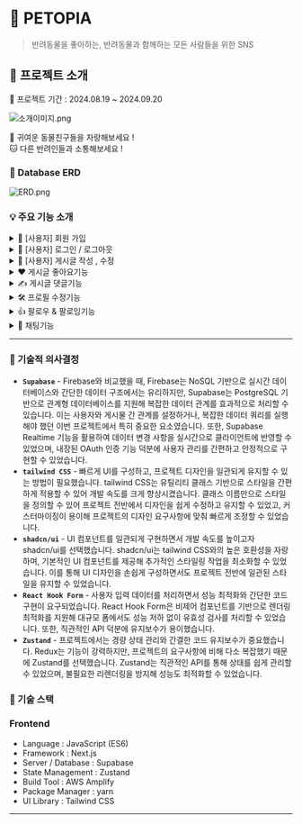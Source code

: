 # 🐶 PETOPIA

> 반려동물을 좋아하는, 반려동물과 함께하는 모든 사람들을 위한 SNS
> 

## 📌 프로젝트 소개

📅 프로젝트 기간 : 2024.08.19 ~ 2024.09.20

![소개이미지.png](https://github.com/user-attachments/assets/18549475-e778-428d-b455-689e73cc1c3c)

🐶 귀여운 동물친구들을 자랑해보세요 !  <br/>
🐱 다른 반려인들과 소통해보세요 !<br/>

### 🧬 Database ERD

![ERD.png](https://github.com/user-attachments/assets/3ceab669-f516-44f0-9902-96caa93da534)

### 💡 주요 기능 소개

<details>
<summary>👥 [사용자] 회원 가입</summary>
<div markdown="1">
<h4>💡 서비스 이용을 위한 사용자 회원가입</h4>
<img src="https://github.com/user-attachments/assets/d80f3c95-e339-499a-af30-9a42cdf37a2f" width="80%">
</div>
</details>

<details>
<summary>🔐 [사용자] 로그인 / 로그아웃</summary>
<div markdown="1">
<h4>💡 Supabase Authentication를 사용한 로그인</h4>
<img src="https://github.com/user-attachments/assets/117a6e94-78f6-4450-afcb-4ef0cd31b513" >
<ul>
<li>1️⃣ 회원가입시 작성한 이메일, 패스워드로 로그인 </li>
<li>2️⃣ 로그인시 JWT Token 발행</li>
<li>3️⃣ 발행된 토큰과 로그인한 유저정보는 Zustand에 보관하여 인증시 사용</li>
</ul>
</div>
</details>

<details>
<summary>🪪 [사용자] 게시글 작성 , 수정</summary>
<div markdown="1">
<h4>💡 로그인 한 회원은 SNS 피드 글 작성 및 수정가능</h4>
<img src="https://github.com/user-attachments/assets/9bd80f4a-5e5e-4536-b93b-a597ce92d4d2" >
<img src="https://github.com/user-attachments/assets/86ee4984-b792-41e8-8102-f66035f4c848" >
</div>
</details>

<details>
<summary>❤️ 게시글 좋아요기능</summary>
<div markdown="1">
<h4>💡 다른사람이 올린 피드를 구경하며 좋아요 가능</h4>
<img src="https://github.com/user-attachments/assets/b0f26587-24f2-4b71-82ac-b4be6a578539" >
<ul>
<li>1️⃣ 낙관적 업데이트</li>
<p>- 사용자경험 개선을 위해 좋아요 기능에 낙관적 업데이트 적용<p>
</ul>
</div>
</details>

<details>
<summary>✍️ 게시글 댓글기능</summary>
<div markdown="1">
<h4>💡 피드를 구경하며 댓글로 소통 가능</h4>
<img src="https://github.com/user-attachments/assets/b93e55c3-9545-468d-b720-abb6e9a8d6f5" >
</div>
</details>

<details>
<summary>🛠️ 프로필 수정기능</summary>
<div markdown="1">
<h4>💡 사용자 프로필 수정기능</h4>
<img src="https://github.com/user-attachments/assets/f9cdd427-520a-4cf1-a291-a3b0d0349a87" width="80%">
<ul>
<li>1️⃣ 개인정보 수정</li>
<p>- 수정 가능 범위 : 닉네임(중복방지) , 간단소개글 <p>
</ul>
</div>
</details>

<details>
<summary>👍 팔로우 & 팔로잉기능</summary>
<div markdown="1">
<h4>💡 유저간 관계를 맺기 위한 팔로우 & 팔로잉 기능</h4>
<img src="https://github.com/user-attachments/assets/50caf4ce-1433-4bae-bfa6-e97aee1e302a" width="80%">
</div>
</details>

<details>
<summary>💬 채팅기능</summary>
<div markdown="1">
<h4>💡 관계를 맺은 사이에 가능한 실시간 채팅기능</h4>
<img src="https://github.com/user-attachments/assets/0457c4c6-a64f-4442-bb74-3110d2679c15">
</div>
</details>

---

### 🧙 기술적 의사결정

- **`Supabase`** - Firebase와 비교했을 때, Firebase는 NoSQL 기반으로 실시간 데이터베이스와 간단한 데이터 구조에서는 유리하지만, Supabase는 PostgreSQL 기반으로 관계형 데이터베이스를 지원해 복잡한 데이터 관계를 효과적으로 처리할 수 있습니다. 이는 사용자와 게시물 간 관계를 설정하거나, 복잡한 데이터 쿼리를 실행해야 했던 이번 프로젝트에서 특히 중요한 요소였습니다. 또한, Supabase Realtime 기능을 활용하여 데이터 변경 사항을 실시간으로 클라이언트에 반영할 수 있었으며, 내장된 OAuth 인증 기능 덕분에 사용자 관리를 간편하고 안정적으로 구현할 수 있었습니다.
- **`tailwind CSS`** - 빠르게 UI를 구성하고, 프로젝트 디자인을 일관되게 유지할 수 있는 방법이 필요했습니다. tailwind CSS는 유틸리티 클래스 기반으로 스타일을 간편하게 적용할 수 있어 개발 속도를 크게 향상시켰습니다. 클래스 이름만으로 스타일을 정의할 수 있어 프로젝트 전반에서 디자인을 쉽게 수정하고 유지할 수 있었고, 커스터마이징이 용이해 프로젝트의 디자인 요구사항에 맞춰 빠르게 조정할 수 있었습니다.
- **`shadcn/ui`** - UI 컴포넌트를 일관되게 구현하면서 개발 속도를 높이고자 shadcn/ui를 선택했습니다. shadcn/ui는 tailwind CSS와의 높은 호환성을 자랑하며, 기본적인 UI 컴포넌트를 제공해 추가적인 스타일링 작업을 최소화할 수 있었습니다. 이를 통해 UI 디자인을 손쉽게 구성하면서도 프로젝트 전반에 일관된 스타일을 유지할 수 있었습니다.
- **`React Hook Form`** - 사용자 입력 데이터를 처리하면서 성능 최적화와 간단한 코드 구현이 요구되었습니다. React Hook Form은 비제어 컴포넌트를 기반으로 렌더링 최적화를 지원해 대규모 폼에서도 성능 저하 없이 유효성 검사를 처리할 수 있었습니다. 또한, 직관적인 API 덕분에 유지보수가 용이했습니다.
- **`Zustand`** - 프로젝트에서는 경량 상태 관리와 간결한 코드 유지보수가 중요했습니다. Redux는 기능이 강력하지만, 프로젝트의 요구사항에 비해 다소 복잡했기 때문에 Zustand를 선택했습니다. Zustand는 직관적인 API를 통해 상태를 쉽게 관리할 수 있었으며, 불필요한 리렌더링을 방지해 성능도 최적화할 수 있었습니다.

### 🔨 기술 스택

### **Frontend**

- Language : JavaScript (ES6)
- Framework : Next.js
- Server / Database : Supabase
- State Management : Zustand
- Build Tool : AWS Amplify
- Package Manager : yarn
- UI Library : Tailwind CSS

---
